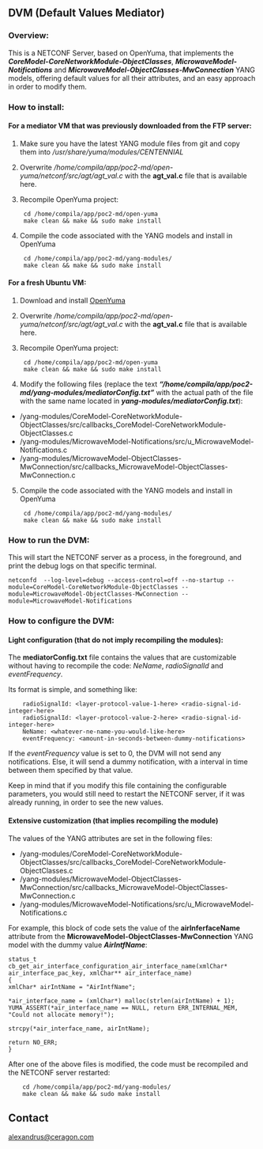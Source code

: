 ## DVM (Default Values Mediator)

### Overview:
This is a NETCONF Server, based on OpenYuma, that implements the **_CoreModel-CoreNetworkModule-ObjectClasses_**, **_MicrowaveModel-Notifications_** and **_MicrowaveModel-ObjectClasses-MwConnection_** YANG models, offering default values for all their attributes, and an easy approach in order to modify them. 

### How to install:
#### For a mediator VM that was previously downloaded from the FTP server:

1. Make sure you have the latest YANG module files from git and copy them into */usr/share/yuma/modules/CENTENNIAL*
2. Overwrite */home/compila/app/poc2-md/open-yuma/netconf/src/agt/agt_val.c* with the **agt_val.c** file that is available here.
3. Recompile OpenYuma project:

        cd /home/compila/app/poc2-md/open-yuma
        make clean && make && sudo make install
4. Compile the code associated with the YANG models and install in OpenYuma

        cd /home/compila/app/poc2-md/yang-modules/
        make clean && make && sudo make install

#### For a fresh Ubuntu VM:

1. Download and install [OpenYuma](https://github.com/OpenClovis/OpenYuma)
2. Overwrite */home/compila/app/poc2-md/open-yuma/netconf/src/agt/agt_val.c* with the **agt_val.c** file that is available here.
3. Recompile OpenYuma project:

        cd /home/compila/app/poc2-md/open-yuma
        make clean && make && sudo make install

4. Modify the following files (replace the text **_“/home/compila/app/poc2-md/yang-modules/mediatorConfig.txt”_** with the actual path of the file with the same name located in **_yang-modules/mediatorConfig.txt_**):
 * /yang-modules/CoreModel-CoreNetworkModule-ObjectClasses/src/callbacks_CoreModel-CoreNetworkModule-ObjectClasses.c
 * /yang-modules/MicrowaveModel-Notifications/src/u_MicrowaveModel-Notifications.c
 * /yang-modules/MicrowaveModel-ObjectClasses-MwConnection/src/callbacks_MicrowaveModel-ObjectClasses-MwConnection.c
5. Compile the code associated with the YANG models and install in OpenYuma

        cd /home/compila/app/poc2-md/yang-modules/
        make clean && make && sudo make install

### How to run the DVM:

This will start the NETCONF server as a process, in the foreground, and print the debug logs on that specific terminal.

`netconfd  --log-level=debug --access-control=off --no-startup --module=CoreModel-CoreNetworkModule-ObjectClasses --module=MicrowaveModel-ObjectClasses-MwConnection --module=MicrowaveModel-Notifications`


### How to configure the DVM:
#### Light configuration (that do not imply recompiling the modules):

The **mediatorConfig.txt** file contains the values that are customizable without having to recompile the code: _NeName_, _radioSignalId_ and _eventFrequency_.

Its format is simple, and something like:

        radioSignalId: <layer-protocol-value-1-here> <radio-signal-id-integer-here>
        radioSignalId: <layer-protocol-value-2-here> <radio-signal-id-integer-here>
        NeName: <whatever-ne-name-you-would-like-here>
        eventFrequency: <amount-in-seconds-between-dummy-notifications>

If the _eventFrequency_ value is set to 0, the DVM will not send any notifications. Else, it will send a dummy notification, with a interval in time between them specified by that value.

Keep in mind that if you modify this file containing the configurable parameters, you would still need to restart the NETCONF server, if it was already running, in order to see the new values.

#### Extensive customization (that implies recompiling the module)

The values of the YANG attributes are set in the following files:

- /yang-modules/CoreModel-CoreNetworkModule-ObjectClasses/src/callbacks\_CoreModel-CoreNetworkModule-ObjectClasses.c
- /yang-modules/MicrowaveModel-ObjectClasses-MwConnection/src/callbacks\_MicrowaveModel-ObjectClasses-MwConnection.c
- /yang-modules/MicrowaveModel-Notifications/src/u_MicrowaveModel-Notifications.c

For example, this block of code sets the value of the **airInferfaceName** attribute from the **MicrowaveModel-ObjectClasses-MwConnection** YANG model with the dummy value **_AirIntfName_**:

    status_t cb_get_air_interface_configuration_air_interface_name(xmlChar* air_interface_pac_key, xmlChar** air_interface_name)
    {
	xmlChar* airIntName = "AirIntfName";

	*air_interface_name = (xmlChar*) malloc(strlen(airIntName) + 1);
	YUMA_ASSERT(*air_interface_name == NULL, return ERR_INTERNAL_MEM, "Could not allocate memory!");

	strcpy(*air_interface_name, airIntName);

	return NO_ERR;
    }

After one of the above files is modified, the code must be recompiled and the NETCONF server restarted:

        cd /home/compila/app/poc2-md/yang-modules/
        make clean && make && sudo make install

Contact
-------

alexandrus@ceragon.com
